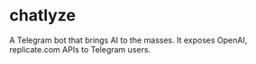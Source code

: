 # chatlyze

A Telegram bot that brings AI to the masses. It exposes OpenAI, replicate.com APIs to Telegram users.
